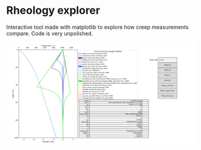 # Rheology explorer

Interactive tool made with matplotlib to explore how creep measurements
compare.
Code is very unpolished.

![](./rheology_explorer.png)
